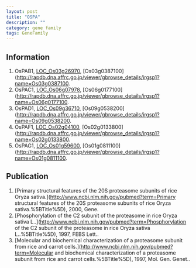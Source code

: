 ```yaml
---
layout: post
title: "OSPA"
description: ""
category: gene family
tags: GeneFamily
---
```


## Information
1. OsPAB1, [LOC_Os03g26970](http://rice.plantbiology.msu.edu/cgi-bin/ORF_infopage.cgi?orf=LOC_Os03g26970), [Os03g0387100](http://rapdb.dna.affrc.go.jp/viewer/gbrowse_details/irgsp1?name=Os03g0387100.
2. OsPAC1, [LOC_Os06g07978](http://rice.plantbiology.msu.edu/cgi-bin/ORF_infopage.cgi?orf=LOC_Os06g07978), [Os06g0177100](http://rapdb.dna.affrc.go.jp/viewer/gbrowse_details/irgsp1?name=Os06g0177100.
3. OsPAD1, [LOC_Os09g36710](http://rice.plantbiology.msu.edu/cgi-bin/ORF_infopage.cgi?orf=LOC_Os09g36710), [Os09g0538200](http://rapdb.dna.affrc.go.jp/viewer/gbrowse_details/irgsp1?name=Os09g0538200.
4. OsPAF1, [LOC_Os02g04100](http://rice.plantbiology.msu.edu/cgi-bin/ORF_infopage.cgi?orf=LOC_Os02g04100), [Os02g0133800](http://rapdb.dna.affrc.go.jp/viewer/gbrowse_details/irgsp1?name=Os02g0133800.
5. OsPAG1, [LOC_Os01g59600](http://rice.plantbiology.msu.edu/cgi-bin/ORF_infopage.cgi?orf=LOC_Os01g59600), [Os01g0811100](http://rapdb.dna.affrc.go.jp/viewer/gbrowse_details/irgsp1?name=Os01g0811100.

## Publication
1. [Primary structural features of the 20S proteasome subunits of rice Oryza sativa.](http://www.ncbi.nlm.nih.gov/pubmed?term=Primary structural features of the 20S proteasome subunits of rice Oryza sativa.%5BTitle%5D), 2000, Gene.
2. [Phosphorylation of the C2 subunit of the proteasome in rice Oryza sativa L..](http://www.ncbi.nlm.nih.gov/pubmed?term=Phosphorylation of the C2 subunit of the proteasome in rice Oryza sativa L..%5BTitle%5D), 1997, FEBS Lett..
3. [Molecular and biochemical characterization of a proteasome subunit from rice and carrot cells.](http://www.ncbi.nlm.nih.gov/pubmed?term=Molecular and biochemical characterization of a proteasome subunit from rice and carrot cells.%5BTitle%5D), 1997, Mol. Gen. Genet..


